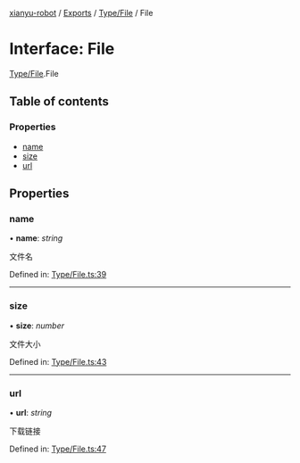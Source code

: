 [xianyu-robot](../README.md) / [Exports](../modules.md) / [Type/File](../modules/type_file.md) / File

# Interface: File

[Type/File](../modules/type_file.md).File

## Table of contents

### Properties

- [name](type_file.file.md#name)
- [size](type_file.file.md#size)
- [url](type_file.file.md#url)

## Properties

### name

• **name**: *string*

文件名

Defined in: [Type/File.ts:39](https://github.com/blacktunes/xianyu-robot/blob/ba6672b/src/Type/File.ts#L39)

___

### size

• **size**: *number*

文件大小

Defined in: [Type/File.ts:43](https://github.com/blacktunes/xianyu-robot/blob/ba6672b/src/Type/File.ts#L43)

___

### url

• **url**: *string*

下载链接

Defined in: [Type/File.ts:47](https://github.com/blacktunes/xianyu-robot/blob/ba6672b/src/Type/File.ts#L47)
